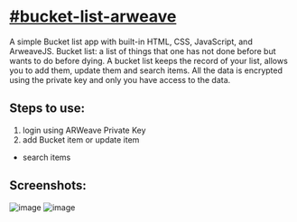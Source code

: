 # [**#bucket-list-arweave**](https://arweave.net/-asAJJmr_2WcME-X1zclpVM3gL2fYpqz0OdnVFSBk5M)

A simple Bucket list app with built-in HTML, CSS, JavaScript, and ArweaveJS.
Bucket list: a list of things that one has not done before but wants to do before dying. A bucket list keeps the record of your list, allows you to add them, update them and search items. All the data is encrypted using the private key and only you have access to the data.  

## Steps to use:
1. login using ARWeave Private Key
2. add Bucket item or update item
- search items

## Screenshots: 

![image](https://user-images.githubusercontent.com/59726394/110218199-504d1300-7ede-11eb-975e-3f749bae43d0.png)
![image](https://user-images.githubusercontent.com/59726394/110218288-e4b77580-7ede-11eb-94e7-38a3d21e043c.png)

